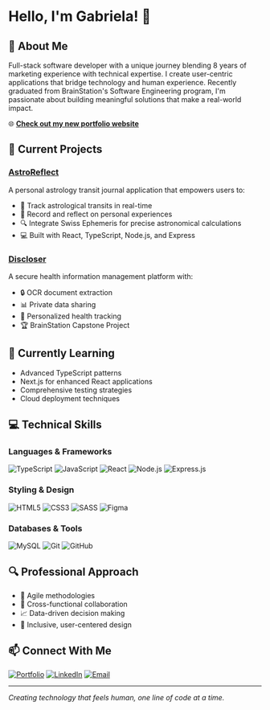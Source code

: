 # Hello, I'm Gabriela! 👋

## 💫 About Me
Full-stack software developer with a unique journey blending 8 years of marketing experience with technical expertise. I create user-centric applications that bridge technology and human experience. Recently graduated from BrainStation's Software Engineering program, I'm passionate about building meaningful solutions that make a real-world impact.

🌐 **[Check out my new portfolio website](https://gcsb.me)**

## 🚀 Current Projects

### [AstroReflect](https://github.com/nameisbri/astroreflect)
A personal astrology transit journal application that empowers users to:
- 📅 Track astrological transits in real-time
- 📝 Record and reflect on personal experiences
- 🔍 Integrate Swiss Ephemeris for precise astronomical calculations
- 💻 Built with React, TypeScript, Node.js, and Express

### [Discloser](https://github.com/nameisbri/discloser)
A secure health information management platform with:
- 🔒 OCR document extraction
- 📊 Private data sharing
- 🔔 Personalized health tracking
- 🏆 BrainStation Capstone Project

## 🌱 Currently Learning
- Advanced TypeScript patterns
- Next.js for enhanced React applications
- Comprehensive testing strategies
- Cloud deployment techniques

## 💻 Technical Skills

### Languages & Frameworks
![TypeScript](https://img.shields.io/badge/-TypeScript-3178C6?style=flat-square&logo=typescript&logoColor=white)
![JavaScript](https://img.shields.io/badge/-JavaScript-F7DF1E?style=flat-square&logo=javascript&logoColor=black)
![React](https://img.shields.io/badge/-React-61DAFB?style=flat-square&logo=react&logoColor=black)
![Node.js](https://img.shields.io/badge/-Node.js-339933?style=flat-square&logo=nodedotjs&logoColor=white)
![Express.js](https://img.shields.io/badge/-Express-000000?style=flat-square&logo=express&logoColor=white)

### Styling & Design
![HTML5](https://img.shields.io/badge/-HTML5-E34F26?style=flat-square&logo=html5&logoColor=white)
![CSS3](https://img.shields.io/badge/-CSS3-1572B6?style=flat-square&logo=css3&logoColor=white)
![SASS](https://img.shields.io/badge/-SASS-CC6699?style=flat-square&logo=sass&logoColor=white)
![Figma](https://img.shields.io/badge/-Figma-F24E1E?style=flat-square&logo=figma&logoColor=white)

### Databases & Tools
![MySQL](https://img.shields.io/badge/-MySQL-4479A1?style=flat-square&logo=mysql&logoColor=white)
![Git](https://img.shields.io/badge/-Git-F05032?style=flat-square&logo=git&logoColor=white)
![GitHub](https://img.shields.io/badge/-GitHub-181717?style=flat-square&logo=github&logoColor=white)

## 🔍 Professional Approach
- 🚀 Agile methodologies
- 🤝 Cross-functional collaboration
- 📈 Data-driven decision making
- 🌈 Inclusive, user-centered design

## 📫 Connect With Me
[![Portfolio](https://img.shields.io/badge/-Portfolio-000000?style=flat-square&logo=react&logoColor=white)](https://gcsb.me)
[![LinkedIn](https://img.shields.io/badge/-LinkedIn-0077B5?style=flat-square&logo=linkedin&logoColor=white)](https://linkedin.com/in/gabcsb)
[![Email](https://img.shields.io/badge/-Email-D14836?style=flat-square&logo=gmail&logoColor=white)](mailto:gcdbarreira@gmail.com)

---
*Creating technology that feels human, one line of code at a time.*
